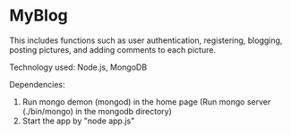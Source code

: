 # MyBlog

This includes functions such as user authentication, registering, blogging, posting pictures, and adding comments to each picture.

Technology used: Node.js, MongoDB

Dependencies:
1) Run mongo demon (mongod) in the home page
(Run mongo server (./bin/mongo) in the mongodb directory)
2) Start the app by "node app.js"
